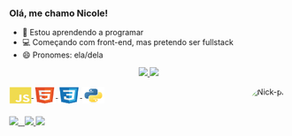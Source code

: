 
### Olá, me chamo Nicole! 

- 🌱 Estou aprendendo a programar
- 💻 Começando com front-end, mas pretendo ser fullstack
- 😄 Pronomes: ela/dela 

<div align="center"> 
<a href="https://github.com/nicnixy">
<img height="180em" src="https://github-readme-stats.vercel.app/api?username=nicnixy&show_icons=true&theme=dracula&include_all_commits=true&count_private=false"/>
<img height="180em" src="https://github-readme-stats.vercel.app/api/top-langs/?username=nicnixy&layout=compact&langs_count=7&theme=dracula"/>
</div> 

<div style="display: inline_block"><br>
<img align="center" alt="Nick-Js" height="30" width="40" src="https://raw.githubusercontent.com/devicons/devicon/master/icons/javascript/javascript-plain.svg">
<img align="center" alt="Nick-HTML" height="30" width="40" src="https://raw.githubusercontent.com/devicons/devicon/master/icons/html5/html5-original.svg">
<img align="center" alt="Nick-CSS" height="30" width="40" src="https://raw.githubusercontent.com/devicons/devicon/master/icons/css3/css3-original.svg">
<img align="center" alt="Nick-Python" height="30" width="40" src="https://raw.githubusercontent.com/devicons/devicon/master/icons/python/python-original.svg">
<img align="right" alt="Nick-pic" height="150" style="border-radius:50px;" src="https://tlgur.com/d/4kx1aOx8">
</div>

###

<div>
<a href="https://instagram.com/http.devaneio" target="_blank">
<img src="https://img.shields.io/badge/-Instagram-%23E4405F?style=for-the-badge&logo=instagram&logoColor=white" target="_blank">
</a>
<a href="https://twitter.com/http_devaneio" target="_blank">
<img scr="https://img.shields.io/badge/-Twitter-%1DA1F2?style=for-the-badge&logo=twitter&logoColor=white" target="_blank">
</a>
<a href="tiktok.com/@http.devaneio" target="_blank">
<img scr="https://img.shields.io/badge/-TikTok-%000000?style=for-the-badge&logo=tiktok&logoColor=white" target="_blank">
</a>
<a href="https://www.linkedin.com/in/nicole-araújo-58b45822a" target="_blank">
<img src="https://img.shields.io/badge/-LinkedIn-%230077B5?style=for-the-badge&logo=linkedin&logoColor=white" target="_blank">
</a> 
<a href = "mailto:nicolearaujovi@gmail.com">
<img src="https://img.shields.io/badge/-Gmail-%23333?style=for-the-badge&logo=gmail&logoColor=white" target="_blank">
</a>
<div/>
